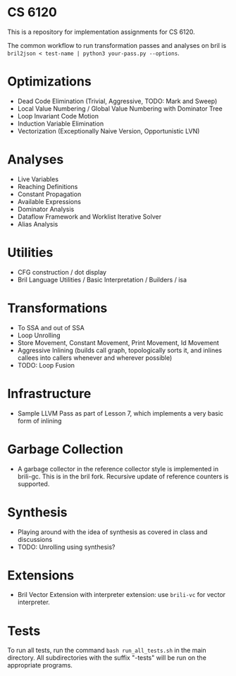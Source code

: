# CS 6120

This is a repository for implementation assignments for CS 6120.

The common workflow to run transformation passes and analyses on bril is 
`bril2json < test-name | python3 your-pass.py --options`.

# Optimizations
- Dead Code Elimination (Trivial, Aggressive, TODO: Mark and Sweep)
- Local Value Numbering / Global Value Numbering with Dominator Tree
- Loop Invariant Code Motion 
- Induction Variable Elimination 
- Vectorization (Exceptionally Naive Version, Opportunistic LVN)

# Analyses
- Live Variables 
- Reaching Definitions 
- Constant Propagation
- Available Expressions
- Dominator Analysis
- Dataflow Framework and Worklist Iterative Solver
- Alias Analysis

# Utilities
- CFG construction / dot display
- Bril Language Utilities / Basic Interpretation / Builders / isa

# Transformations
- To SSA and out of SSA
- Loop Unrolling
- Store Movement, Constant Movement, Print Movement, Id Movement
- Aggressive Inlining (builds call graph, topologically sorts it, and inlines callees into callers whenever and wherever possible)
- TODO: Loop Fusion

# Infrastructure
- Sample LLVM Pass as part of Lesson 7, which implements a very basic form of inlining

# Garbage Collection
- A garbage collector in the reference collector style is implemented in brili-gc. This is in the bril fork. Recursive update of reference counters is supported.

# Synthesis
- Playing around with the idea of synthesis as covered in class and discussions
- TODO: Unrolling using synthesis?

# Extensions
- Bril Vector Extension with interpreter extension: use `brili-vc` for vector interpreter.

# Tests

To run all tests, run the command `bash run_all_tests.sh` in the main directory.
All subdirectories with the suffix "-tests" will be run on the appropriate programs.
